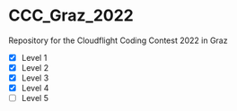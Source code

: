 # CCC_Graz_2022
Repository for the Cloudflight Coding Contest 2022 in Graz

- [x] Level 1
- [x] Level 2
- [x] Level 3
- [x] Level 4
- [ ] Level 5
